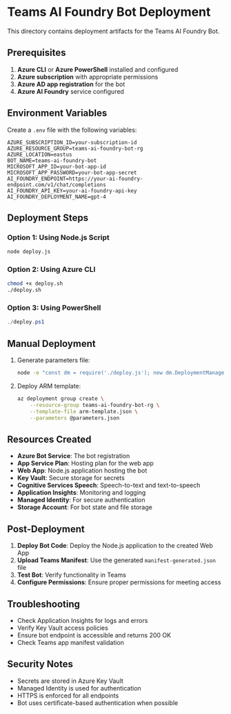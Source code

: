 # Teams AI Foundry Bot Deployment

This directory contains deployment artifacts for the Teams AI Foundry Bot.

## Prerequisites

1. **Azure CLI** or **Azure PowerShell** installed and configured
2. **Azure subscription** with appropriate permissions
3. **Azure AD app registration** for the bot
4. **Azure AI Foundry** service configured

## Environment Variables

Create a `.env` file with the following variables:

```
AZURE_SUBSCRIPTION_ID=your-subscription-id
AZURE_RESOURCE_GROUP=teams-ai-foundry-bot-rg
AZURE_LOCATION=eastus
BOT_NAME=teams-ai-foundry-bot
MICROSOFT_APP_ID=your-bot-app-id
MICROSOFT_APP_PASSWORD=your-bot-app-secret
AI_FOUNDRY_ENDPOINT=https://your-ai-foundry-endpoint.com/v1/chat/completions
AI_FOUNDRY_API_KEY=your-ai-foundry-api-key
AI_FOUNDRY_DEPLOYMENT_NAME=gpt-4
```

## Deployment Steps

### Option 1: Using Node.js Script

```bash
node deploy.js
```

### Option 2: Using Azure CLI

```bash
chmod +x deploy.sh
./deploy.sh
```

### Option 3: Using PowerShell

```powershell
./deploy.ps1
```

## Manual Deployment

1. Generate parameters file:
   ```bash
   node -e "const dm = require('./deploy.js'); new dm.DeploymentManager().generateParametersFile();"
   ```

2. Deploy ARM template:
   ```bash
   az deployment group create \
       --resource-group teams-ai-foundry-bot-rg \
       --template-file arm-template.json \
       --parameters @parameters.json
   ```

## Resources Created

- **Azure Bot Service**: The bot registration
- **App Service Plan**: Hosting plan for the web app
- **Web App**: Node.js application hosting the bot
- **Key Vault**: Secure storage for secrets
- **Cognitive Services Speech**: Speech-to-text and text-to-speech
- **Application Insights**: Monitoring and logging
- **Managed Identity**: For secure authentication
- **Storage Account**: For bot state and file storage

## Post-Deployment

1. **Deploy Bot Code**: Deploy the Node.js application to the created Web App
2. **Upload Teams Manifest**: Use the generated `manifest-generated.json` file
3. **Test Bot**: Verify functionality in Teams
4. **Configure Permissions**: Ensure proper permissions for meeting access

## Troubleshooting

- Check Application Insights for logs and errors
- Verify Key Vault access policies
- Ensure bot endpoint is accessible and returns 200 OK
- Check Teams app manifest validation

## Security Notes

- Secrets are stored in Azure Key Vault
- Managed Identity is used for authentication
- HTTPS is enforced for all endpoints
- Bot uses certificate-based authentication when possible
